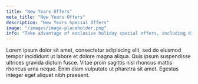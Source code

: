 ```yaml
---
title: "New Years Offers"
meta_title: "New Years Offers"
description: "New Years Special Offers"
image: "/images/image-placeholder.png"
info: "Take advantage of exclusive holiday special offers, including discounts on travel packages, accommodations, and adventure activities. Book now to enjoy limited-time deals and make your holiday unforgettable while saving big!"
---
```


Lorem ipsum dolor sit amet, consectetur adipiscing elit, sed do eiusmod tempor incididunt ut labore et dolore magna aliqua. Quis ipsum suspendisse ultrices gravida dictum fusce. Vitae proin sagittis nisl rhoncus mattis rhoncus urna neque. Enim diam vulputate ut pharetra sit amet. Egestas integer eget aliquet nibh praesent.
